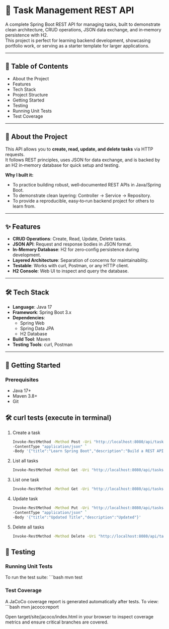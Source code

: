 # 📝 Task Management REST API

A complete Spring Boot REST API for managing tasks, built to demonstrate clean architecture, CRUD operations, JSON data exchange, and in‑memory persistence with H2.  
This project is perfect for learning backend development, showcasing portfolio work, or serving as a starter template for larger applications.

---

## 📖 Table of Contents
- About the Project
- Features
- Tech Stack
- Project Structure
- Getting Started
- Testing
- Running Unit Tests
- Test Coverage

---

## 📌 About the Project

This API allows you to **create, read, update, and delete tasks** via HTTP requests.  
It follows REST principles, uses JSON for data exchange, and is backed by an H2 in‑memory database for quick setup and testing.

**Why I built it:**
- To practice building robust, well‑documented REST APIs in Java/Spring Boot.
- To demonstrate clean layering: Controller → Service → Repository.
- To provide a reproducible, easy‑to‑run backend project for others to learn from.

---

## ✨ Features

- **CRUD Operations**: Create, Read, Update, Delete tasks.
- **JSON API**: Request and response bodies in JSON format.
- **In‑Memory Database**: H2 for zero‑config persistence during development.
- **Layered Architecture**: Separation of concerns for maintainability.
- **Testable**: Works with curl, Postman, or any HTTP client.
- **H2 Console**: Web UI to inspect and query the database.

---

## 🛠 Tech Stack

- **Language**: Java 17
- **Framework**: Spring Boot 3.x
- **Dependencies**:
  - Spring Web
  - Spring Data JPA
  - H2 Database
- **Build Tool**: Maven
- **Testing Tools**: curl, Postman

---

## 🚀 Getting Started

### Prerequisites
- Java 17+
- Maven 3.8+
- Git

## 🛠️ curl tests (execute in terminal)

1. Create a task
    ```bash
    Invoke-RestMethod -Method Post -Uri "http://localhost:8080/api/tasks" `  
    -ContentType "application/json" `
    -Body '{"title":"Learn Spring Boot","description":"Build a REST API"}'

2. List all tasks
    ```bash
    Invoke-RestMethod -Method Get -Uri "http://localhost:8080/api/tasks"

3. List one task
    ```bash
    Invoke-RestMethod -Method Get -Uri "http://localhost:8080/api/tasks/1"

4. Update task
    ```bash
    Invoke-RestMethod -Method Put -Uri "http://localhost:8080/api/tasks/1" ` 
    -ContentType "application/json" `
    -Body '{"title":"Updated Title","description":"Updated"}'

5. Delete all tasks
    ```bash
    Invoke-RestMethod -Method Delete -Uri "http://localhost:8080/api/tasks"
    
## 🧪 Testing
  
  ### Running Unit Tests
 To run the test suite:
      ```bash
      mvn test

  ### Test Coverage
  A JaCoCo coverage report is generated automatically after tests. To view:
      ```bash
      mvn jacoco:report
      
  Open target/site/jacoco/index.html in your browser to inspect coverage metrics and ensure critical branches are covered.

